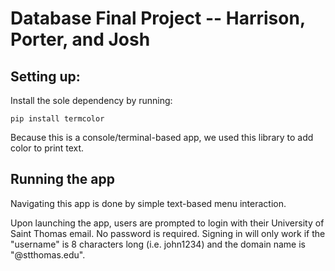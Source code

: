# Database Final Project -- Harrison, Porter, and Josh

## Setting up:

Install the sole dependency by running:

`pip install termcolor`

Because this is a console/terminal-based app, we used this library to add color to print text.

## Running the app

Navigating this app is done by simple text-based menu interaction. 

Upon launching the app, users are prompted to login with their University of Saint Thomas email. No password is required. Signing in will only work if the "username" is 8 characters long (i.e. john1234) and the domain name is "@stthomas.edu".

